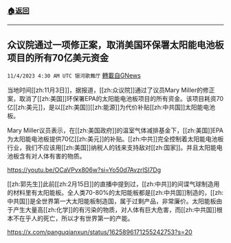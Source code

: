 ###  [:house:返回](README.md)
---


## 众议院通过一项修正案，取消美国环保署太阳能电池板项目的所有70亿美元资金
`11/4/2023 4:30 AM UTC 银河歌舞厅` [轉載自GNews](https://gnews.org/articles/1919721)

当地时间[[zh:11月3日]]，据报道，[[zh:众议院]]通过了议员Mary Miller的修正案，取消了[[zh:美国]]环保署EPA的太阳能电池板项目的所有资金。该项目耗资70亿[[zh:美元]]，是以[[zh:美国]][[zh:能源]]为代价补贴[[zh:中共国]]太阳能电池板。

Mary Miller议员表示，在[[zh:美国政府]]的温室气体减排基金下，[[zh:美国]]EPA为太阳能电池板提供70亿[[zh:美元]]的补贴。[[zh:中共]]完全控制着太阳能电池板行业，我们不应该用[[zh:美国]]纳税人的钱来支持敌对[[zh:国家]]。并且太阳能电池板含有对人体有害的物质。

https://youtu.be/OCaVPvx806w?si=Yo50d7AvzrlSI7Dg


[[zh:郭先生]]此前[[zh:2月15日]]的直播中提到过，[[zh:中共]]的间谍气球制造用的材料里有太阳能板。全人类70-80%的太阳能板都是[[zh:中共国]]制造的，[[zh:中共国]]是全世界第一大太阳能板制造国，属于过剩产品，非常廉价。太阳能板由于产生大量高[[zh:化学]]的有污染的物质，对人体有巨大危害，而[[zh:中共国]]根本不在乎人的死亡，所以才有世界第一的产能。

https://x.com/panguqianxun/status/1625896171255242753?s=20











